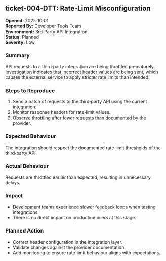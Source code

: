 ## ticket‑004‑DTT: Rate‑Limit Misconfiguration

**Opened:** 2025‑10‑01  
**Reported By:** Developer Tools Team  
**Environment:** 3rd‑Party API Integration  
**Status:** Planned  
**Severity:** Low  

### Summary  
API requests to a third‑party integration are being throttled prematurely. Investigation indicates that incorrect header values are being sent, which causes the external service to apply stricter rate limits than intended.  

### Steps to Reproduce  
1. Send a batch of requests to the third‑party API using the current integration.  
2. Monitor response headers for rate‑limit values.  
3. Observe throttling after fewer requests than documented by the provider.  

### Expected Behaviour  
The integration should respect the documented rate‑limit thresholds of the third‑party API.  

### Actual Behaviour  
Requests are throttled earlier than expected, resulting in unnecessary delays.  

### Impact  
- Development teams experience slower feedback loops when testing integrations.  
- There is no direct impact on production users at this stage.  

### Planned Action  
- Correct header configuration in the integration layer.  
- Validate changes against the provider documentation.  
- Add monitoring to ensure rate‑limit behaviour aligns with expectations.  
